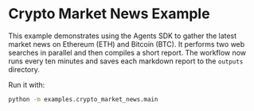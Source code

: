 # Crypto Market News Example

This example demonstrates using the Agents SDK to gather the latest market news on
Ethereum (ETH) and Bitcoin (BTC). It performs two web searches in parallel and
then compiles a short report. The workflow now runs every ten minutes and
saves each markdown report to the `outputs` directory.

Run it with:

```bash
python -m examples.crypto_market_news.main
```
